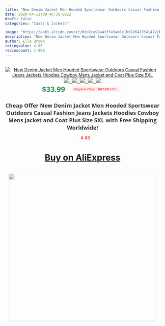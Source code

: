 ```yaml
---
title: "New Denim Jacket Men Hooded Sportswear Outdoors Casual Fashion Jeans Jackets Hoodies Cowboy Mens Jacket and Coat Plus Size 5XL"
date: 2020-04-11T09:40:36.892Z
draft: false
categories: "Coats & Jackets"

image: "https://ae01.alicdn.com/kf/H3d2ca98a41ff43ad8e1b682642764147V/New-Denim-Jacket-Men-Hooded-Sportswear-Outdoors-Casual-Fashion-Jeans-Jackets-Hoodies-Cowboy-Mens-Jacket-and.jpg"
description: "New Denim Jacket Men Hooded Sportswear Outdoors Casual Fashion Jeans Jackets Hoodies Cowboy Mens Jacket and Coat Plus Size 5XL"
author: Ella Brown
ratingvalue: 4.85
reviewcount: 1.888
---
```

<br>
<div style="text-align: center;">
<a href="https://s.click.aliexpress.com/e/_9HeUk9" target="_blank" rel="nofollow noopener noreferrer"><img alt="New Denim Jacket Men Hooded Sportswear Outdoors Casual Fashion Jeans Jackets Hoodies Cowboy Mens Jacket and Coat Plus Size 5XL" class="magnifier-image" src="https://ae01.alicdn.com/kf/H3d2ca98a41ff43ad8e1b682642764147V/New-Denim-Jacket-Men-Hooded-Sportswear-Outdoors-Casual-Fashion-Jeans-Jackets-Hoodies-Cowboy-Mens-Jacket-and.jpg_640x640.jpg">
<br>
<img style="border:1px solid salmon" src="https://ae01.alicdn.com/kf/H3d2ca98a41ff43ad8e1b682642764147V/New-Denim-Jacket-Men-Hooded-Sportswear-Outdoors-Casual-Fashion-Jeans-Jackets-Hoodies-Cowboy-Mens-Jacket-and.jpg_120x120.jpg">&nbsp;&nbsp;<img style="border:1px solid salmon" src="https://ae01.alicdn.com/kf/H027a5d36d16f4019b229c3309a8820125/New-Denim-Jacket-Men-Hooded-Sportswear-Outdoors-Casual-Fashion-Jeans-Jackets-Hoodies-Cowboy-Mens-Jacket-and.jpg_120x120.jpg">&nbsp;&nbsp;<img style="border:1px solid salmon" src="https://ae01.alicdn.com/kf/H3bd9790288c44256a3fef29feccf43f1i/New-Denim-Jacket-Men-Hooded-Sportswear-Outdoors-Casual-Fashion-Jeans-Jackets-Hoodies-Cowboy-Mens-Jacket-and.jpg_120x120.jpg">&nbsp;&nbsp;<img style="border:1px solid salmon" src="https://ae01.alicdn.com/kf/H27d673b8007d4e059ea9f8a55ccb264aH/New-Denim-Jacket-Men-Hooded-Sportswear-Outdoors-Casual-Fashion-Jeans-Jackets-Hoodies-Cowboy-Mens-Jacket-and.jpg_120x120.jpg">&nbsp;&nbsp;<img style="border:1px solid salmon" src="https://ae01.alicdn.com/kf/H6137049725c64270836951249f9d2d3f4/New-Denim-Jacket-Men-Hooded-Sportswear-Outdoors-Casual-Fashion-Jeans-Jackets-Hoodies-Cowboy-Mens-Jacket-and.jpg_120x120.jpg"></a></div><br0>
<div style="text-align: center;"><span style="background-color: white; border: 0px; box-sizing: border-box; color: seagreen; display: inline-block; font-family: &quot;open sans&quot; , &quot;arial&quot; , &quot;helvetica&quot; , sans-serif , &quot;heiti&quot;; font-size: 24px; font-stretch: inherit; font-weight: 700; line-height: inherit; margin: 0px 10px 0px 0px; padding: 0px; vertical-align: middle;">$33.99 </span>
<span style="background: rgb(255 , 241 , 241); border-radius: 3px; border: 0px; box-sizing: border-box; color: #ff4747; display: inline-block; font-family: inherit; font-size: 12px; font-stretch: inherit; font-style: inherit; font-variant: inherit; font-weight: 600; line-height: inherit; margin: 0px; padding: 2px 5px; transform: scale(0.9); vertical-align: middle;">Original Price : <b style="text-decoration: line-through;">$67.99 </b> 50%&nbsp;&nbsp;</span></div>
<h1 style="color: #333333; display: inline-block; font-family: &quot;open sans&quot; , &quot;arial&quot; , &quot;helvetica&quot; , sans-serif , &quot;heiti&quot;; font-size: 18px; font-stretch: inherit; font-weight: 700; text-align: center;">Cheap Offer New Denim Jacket Men Hooded Sportswear Outdoors Casual Fashion Jeans Jackets Hoodies Cowboy Mens Jacket and Coat Plus Size 5XL with Free Shipping Worldwide!</h1>
<div style="color: #ff4747; text-align: center;">
<img src="https://4.bp.blogspot.com/-M0ZcTcb-5uY/XleCXlxnR4I/AAAAAAAAAEc/OrjgMkXV1oMQFaCRZj5HQwOCBcu3w1FegCPcBGAYYCw/s1600/star.png" style="height: 15px;">&nbsp;<b>4.85</b></div>
<div class="button_cont" align="center"><a class="buynow_a" href="https://s.click.aliexpress.com/e/_9HeUk9" target="_blank" rel="nofollow noopener noreferrer"><H1>Buy on AliExpress</H1></a></div><br>
<div class="separator" style="clear: both; text-align: center;">
<img src="https://lh3.googleusercontent.com/-pTy5HemUv9M/XlePHvY0dAI/AAAAAAAAAE4/0nX5iRUoIWY8eMW9Dpxeirr157OZliDIgCLcBGAsYHQ/s1600/badge.gif" width="480">
</div>
